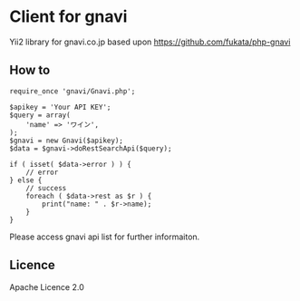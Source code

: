 # Client for gnavi

Yii2 library for gnavi.co.jp based upon https://github.com/fukata/php-gnavi

## How to

    require_once 'gnavi/Gnavi.php';

    $apikey = 'Your API KEY';
    $query = array(
        'name' => 'ワイン',
    );
    $gnavi = new Gnavi($apikey);
    $data = $gnavi->doRestSearchApi($query);

    if ( isset( $data->error ) ) {
        // error
    } else {
        // success
        foreach ( $data->rest as $r ) {
            print("name: " . $r->name);
        }
    }

Please access gnavi api list for further informaiton.

## Licence

Apache Licence 2.0
